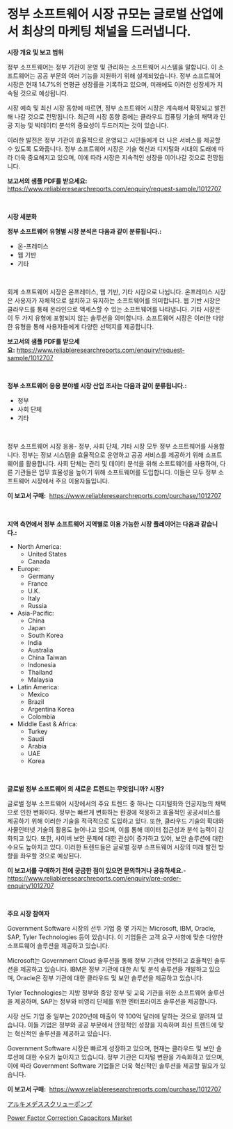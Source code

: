 <p><h1>정부 소프트웨어 시장 규모는 글로벌 산업에서 최상의 마케팅 채널을 드러냅니다.</h1></p><p><strong>시장 개요 및 보고 범위</strong></p>
<p><p>정부 소프트웨어는 정부 기관이 운영 및 관리하는 소프트웨어 시스템을 말합니다. 이 소프트웨어는 공공 부문의 여러 기능을 지원하기 위해 설계되었습니다. 정부 소프트웨어 시장은 현재 14.7%의 연평균 성장률을 기록하고 있으며, 미래에도 이러한 성장세가 지속될 것으로 예상됩니다.</p><p>시장 예측 및 최신 시장 동향에 따르면, 정부 소프트웨어 시장은 계속해서 확장되고 발전해 나갈 것으로 전망됩니다. 최근의 시장 동향 중에는 클라우드 컴퓨팅 기술의 채택과 인공 지능 및 빅데이터 분석의 중요성이 두드러지는 것이 있습니다.</p><p>이러한 발전은 정부 기관이 효율적으로 운영되고 시민들에게 더 나은 서비스를 제공할 수 있도록 도와줍니다. 정부 소프트웨어 시장은 기술 혁신과 디지털화 시대의 도래에 따라 더욱 중요해지고 있으며, 이에 따라 시장은 지속적인 성장을 이어나갈 것으로 전망됩니다.</p></p>
<p><strong>보고서의 샘플 PDF를 받으세요:</strong> <a href="https://www.reliableresearchreports.com/enquiry/request-sample/1012707">https://www.reliableresearchreports.com/enquiry/request-sample/1012707</a></p>
<p>&nbsp;</p>
<p><strong>시장 세분화</strong></p>
<p><strong>정부 소프트웨어 유형별 시장 분석은 다음과 같이 분류됩니다.:</strong></p>
<p><ul><li>온-프레미스</li><li>웹 기반</li><li>기타</li></ul></p>
<p>&nbsp;</p>
<p><p>회계 소프트웨어 시장은 온프레미스, 웹 기반, 기타 시장으로 나뉩니다. 온프레미스 시장은 사용자가 자체적으로 설치하고 유지하는 소프트웨어를 의미합니다. 웹 기반 시장은 클라우드를 통해 온라인으로 액세스할 수 있는 소프트웨어를 나타냅니다. 기타 시장은 이 두 가지 유형에 포함되지 않는 솔루션을 의미합니다. 소프트웨어 시장은 이러한 다양한 유형을 통해 사용자들에게 다양한 선택지를 제공합니다.</p></p>
<p><strong>보고서의 샘플 PDF를 받으세요:</strong>&nbsp;<a href="https://www.reliableresearchreports.com/enquiry/request-sample/1012707">https://www.reliableresearchreports.com/enquiry/request-sample/1012707</a></p>
<p>&nbsp;</p>
<p><strong> 정부 소프트웨어 응용 분야별 시장 산업 조사는 다음과 같이 분류됩니다.:</strong></p>
<p><ul><li>정부</li><li>사회 단체</li><li>기타</li></ul></p>
<p>&nbsp;</p>
<p><p>정부 소프트웨어 시장 응용- 정부, 사회 단체, 기타 시장 모두 정부 소프트웨어를 사용합니다. 정부는 정보 시스템을 효율적으로 운영하고 공공 서비스를 제공하기 위해 소프트웨어를 활용합니다. 사회 단체는 관리 및 데이터 분석을 위해 소프트웨어를 사용하며, 다른 기관들은 업무 효율성을 높이기 위해 소프트웨어를 도입합니다. 이들은 모두 정부 소프트웨어 시장에서 주요 이용자들입니다.</p></p>
<p><strong>이 보고서 구매:</strong>&nbsp; <a href="https://www.reliableresearchreports.com/purchase/1012707">https://www.reliableresearchreports.com/purchase/1012707</a></p>
<p>&nbsp;</p>
<p><strong>지역 측면에서 정부 소프트웨어 지역별로 이용 가능한 시장 플레이어는 다음과 같습니다.:</strong></p>
<p><ul>
    <li>
        North America:
        <ul>
            <li>United States</li>
            <li>Canada</li>
        </ul>
    </li>
    <li>
        Europe:
        <ul>
            <li>Germany</li>
            <li>France</li>
            <li>U.K.</li>
            <li>Italy</li>
            <li>Russia</li>
        </ul>
    </li>
    <li>
        Asia-Pacific:
        <ul>
            <li>China</li>
            <li>Japan</li>
            <li>South Korea</li>
            <li>India</li>
            <li>Australia</li>
            <li>China Taiwan</li>
            <li>Indonesia</li>
            <li>Thailand</li>
            <li>Malaysia</li>
        </ul>
    </li>
    <li>
        Latin America:
        <ul>
            <li>Mexico</li>
            <li>Brazil</li>
            <li>Argentina Korea</li>
            <li>Colombia</li>
        </ul>
    </li>
    <li>
        Middle East & Africa:
        <ul>
            <li>Turkey</li>
            <li>Saudi</li>
            <li>Arabia</li>
            <li>UAE</li>
            <li>Korea</li>
        </ul>
    </li>
    </ul></p>
<p>&nbsp;</p>
<p><strong>글로벌 정부 소프트웨어 의 새로운 트렌드는 무엇입니까? 시장?</strong></p>
<p><p>글로벌 정부 소프트웨어 시장에서의 주요 트렌드 중 하나는 디지털화와 인공지능의 채택으로 인한 변화이다. 정부는 빠르게 변화하는 환경에 적응하고 효율적인 공공서비스를 제공하기 위해 이러한 기술을 적극적으로 도입하고 있다. 또한, 클라우드 기술의 확대와 사물인터넷 기술의 활용도 늘어나고 있으며, 이를 통해 데이터 접근성과 분석 능력이 강화되고 있다. 또한, 사이버 보안 문제에 대한 관심이 증가하고 있어, 보안 솔루션에 대한 수요도 높아지고 있다. 이러한 트렌드들은 글로벌 정부 소프트웨어 시장의 미래 발전 방향을 좌우할 것으로 예상된다.</p></p>
<p><strong>이 보고서를 구매하기 전에 궁금한 점이 있으면 문의하거나 공유하세요.</strong>- <a href="https://www.reliableresearchreports.com/enquiry/pre-order-enquiry/1012707">https://www.reliableresearchreports.com/enquiry/pre-order-enquiry/1012707</a></p>
<p>&nbsp;</p>
<p><strong>주요 시장 참여자</strong></p>
<p><p>Government Software 시장의 선두 기업 중 몇 가지는 Microsoft, IBM, Oracle, SAP, Tyler Technologies 등이 있습니다. 이 기업들은 고객 요구 사항에 맞춘 다양한 소프트웨어 솔루션을 제공하고 있습니다.</p><p>Microsoft는 Government Cloud 솔루션을 통해 정부 기관에 안전하고 효율적인 솔루션을 제공하고 있습니다. IBM은 정부 기관에 대한 AI 및 분석 솔루션을 개발하고 있으며, Oracle은 정부 기관에 대한 클라우드 및 보안 솔루션을 제공하고 있습니다.</p><p>Tyler Technologies는 지방 정부와 중앙 정부 및 교육 기관을 위한 소프트웨어 솔루션을 제공하며, SAP는 정부와 비영리 단체를 위한 엔터프라이즈 솔루션을 제공합니다.</p><p>시장 선도 기업 중 일부는 2020년에 매출이 약 100억 달러에 달하는 것으로 알려져 있습니다. 이들 기업은 정부와 공공 부문에서 안정적인 성장을 지속하며 최신 트렌드에 맞는 혁신적인 솔루션을 제공하고 있습니다.</p><p>Government Software 시장은 빠르게 성장하고 있으며, 현재는 클라우드 및 보안 솔루션에 대한 수요가 높아지고 있습니다. 정부 기관은 디지털 변환을 가속화하고 있으며, 이에 따라 Government Software 기업들은 더욱 혁신적인 솔루션을 제공할 필요가 있습니다.</p></p>
<p><strong>이 보고서 구매:</strong>&nbsp;&nbsp;<a href="https://www.reliableresearchreports.com/purchase/1012707">https://www.reliableresearchreports.com/purchase/1012707</a></p>
<p><p><a href="https://github.com/xemfu2379520/Market-Research-Report-List-1/blob/main/385452812176.md">アルキメデススクリューポンプ</a></p><p><a href="https://github.com/ChiragRP21/Market-Research-Report-List-3/blob/main/power-factor-correction-capacitors-market.md">Power Factor Correction Capacitors Market</a></p></p>
